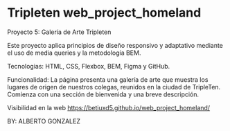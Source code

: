 # Tripleten web_project_homeland

Proyecto 5: Galería de Arte Tripleten

Este proyecto aplica principios de diseño responsivo y adaptativo mediante el uso de media queries y la metodología BEM.

Tecnologias: HTML, CSS, Flexbox, BEM, Figma y GitHub.

Funcionalidad: La página presenta una galería de arte que muestra los lugares de origen de nuestros colegas, reunidos en la ciudad de TripleTen. Comienza con una sección de bienvenida y una breve descripción.

Visibilidad en la web
https://betiuxd5.github.io/web_project_homeland/

BY: ALBERTO GONZALEZ
